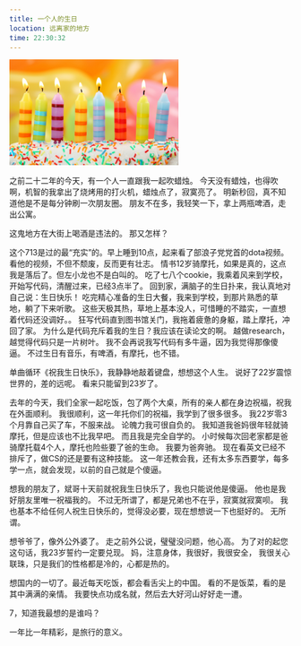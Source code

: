 ```yaml
---
title: 一个人的生日
location: 远离家的地方
time: 22:30:32
---
```


<p><img src="/images/birthday.jpg" width="60%"/></p>

之前二十二年的今天，有一个人一直跟我一起吹蜡烛。
今天没有蜡烛，也得吹啊，机智的我拿出了烧烤用的打火机，蜡烛点了，寂寞亮了。
明新秒回，真不知道他是不是每分钟刷一次朋友圈。
朋友不在多，我轻笑一下，拿上两瓶啤酒，走出公寓。

这鬼地方在大街上喝酒是违法的。
那又怎样？

这个713是过的最“充实”的。早上睡到10点，起来看了部浪子党党首的dota视频。
看他的视频，不但不颓废，反而更有壮志。
情书12岁骑摩托，如果是真的，这点我是落后了。但左小龙也不是白叫的。
吃了七八个cookie，我乘着风来到学校，开始写代码，清醒过来，已经3点半了。
回到家，满脑子的生日扑来，我认真地对自己说：生日快乐！
吃完精心准备的生日大餐，我来到学校，到那片熟悉的草地，躺了下来听歌。
这些天极其热，草地上基本没人，可惜睡的不踏实，一直想着代码还没调好。。
狂写代码直到图书馆关门，我拖着疲惫的身躯，踏上摩托，冲回了家。
为什么是代码充斥着我的生日？我应该在读论文的啊。
越做research，越觉得代码只是一片树叶。
我不会再说我写代码有多牛逼，因为我觉得那像傻逼。
不过生日有音乐，有啤酒，有摩托，也不错。

单曲循环《祝我生日快乐》，我静静地敲着键盘，想想这个人生。
说好了22岁震惊世界的，差的远呢。
看来只能留到23岁了。

去年的今天，我们全家一起吃饭，包了两个大桌，所有的亲人都在身边祝福，祝我在外面顺利。
我很顺利，这一年托你们的祝福，我学到了很多很多。
我22岁零3个月靠自己买了车，不服来战。
论魄力我可很自负的。
我知道我爸妈很年轻就骑摩托，但是应该也不比我早吧。
而且我是完全自学的。
小时候每次回老家都是爸骑摩托载4个人，摩托也险些要了爸的生命。
我要为爸奔驰。
现在看英文已经不排斥了，做CS的还是要有这种技能。
这一年还教会我，还有太多东西要学，每多学一点，就会发现，以前的自己就是个傻逼。

想我的朋友了，斌哥十天前就祝我生日快乐了，我也只能说他是傻逼。
他也是我好朋友里唯一祝福我的。
不过无所谓了，都是兄弟也不在乎，寂寞就寂寞呗。
我也基本不给任何人祝生日快乐的，觉得没必要，现在想想说一下也挺好的。
无所谓。

想爷爷了，像外公外婆了。
走之前外公说，璧璧没问题，他心高。
为了对的起您这句话，我23岁誓约一定要兑现。
妈，注意身体，我很好，我很安全，
我很关心联珠，只是我们的性格都是冷的，心都是热的。

想国内的一切了。最近每天吃饭，都会看舌尖上的中国。
看的不是饭菜，看的是其中满满的亲情。
我要快点功成名就，然后去大好河山好好走一遭。

7，知道我最想的是谁吗？

一年比一年精彩，是旅行的意义。
